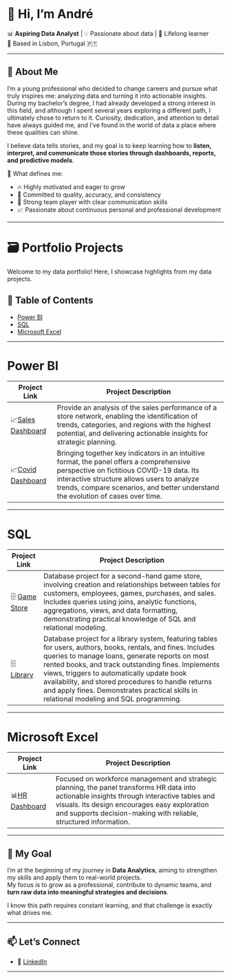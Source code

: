 # 👋 Hi, I’m André

📊 **Aspiring Data Analyst** | 💡 Passionate about data | 🚀 Lifelong learner  
📍 Based in Lisbon, Portugal 🇵🇹

---

## 🌟 About Me  

I’m a young professional who decided to change careers and pursue what truly inspires me: analyzing data and turning it into actionable insights. During my bachelor’s degree, I had already developed a strong interest in this field, and although I spent several years exploring a different path, I ultimately chose to return to it. Curiosity, dedication, and attention to detail have always guided me, and I’ve found in the world of data a place where these qualities can shine.

I believe data tells stories, and my goal is to keep learning how to **listen, interpret, and communicate those stories through dashboards, reports, and predictive models**.  

📌 What defines me:  
- 🔥 Highly motivated and eager to grow  
- 🎯 Committed to quality, accuracy, and consistency  
- 🤝 Strong team player with clear communication skills  
- 📈 Passionate about continuous personal and professional development

---




# 🗃️ Portfolio Projects
Welcome to my data portfolio! Here, I showcase highlights from my data projects.
## :file_folder: Table of Contents

- [Power BI](#power-bi)
- [SQL](#sql)
- [Microsoft Excel](#microsoft-excel)

---

# Power BI
| Project Link | Project Description |
|-------------|----------|
|📈[Sales Dashboard](https://github.com/andre-pedro/sales-dashboard-2)|Provide an analysis of the sales performance of a store network, enabling the identification of trends, categories, and regions with the highest potential, and delivering actionable insights for strategic planning.|
|📈[Covid Dashboard](https://github.com/andre-pedro/covid-dashboard-2)|Bringing together key indicators in an intuitive format, the panel offers a comprehensive perspective on fictitious COVID-19 data. Its interactive structure allows users to analyze trends, compare scenarios, and better understand the evolution of cases over time.|

---

# SQL
| Project Link | Project Description |
|-------------|----------|
| 🗄️ [Game Store](https://github.com/andre-pedro/game-store) |Database project for a second-hand game store, involving creation and relationships between tables for customers, employees, games, purchases, and sales. Includes queries using joins, analytic functions, aggregations, views, and data formatting, demonstrating practical knowledge of SQL and relational modeling.| 
| 🗄️ [Library](https://github.com/andre-pedro/library) |Database project for a library system, featuring tables for users, authors, books, rentals, and fines. Includes queries to manage loans, generate reports on most rented books, and track outstanding fines. Implements views, triggers to automatically update book availability, and stored procedures to handle returns and apply fines. Demonstrates practical skills in relational modeling and SQL programming.|

---

# Microsoft Excel
| Project Link | Project Description |
|-------------|----------|
|📊[HR Dashboard](https://github.com/andre-pedro/human-resources-dashboard)|Focused on workforce management and strategic planning, the panel transforms HR data into actionable insights through interactive tables and visuals. Its design encourages easy exploration and supports decision-making with reliable, structured information.|

---
## 🎯 My Goal  

I’m at the beginning of my journey in **Data Analytics**, aiming to strengthen my skills and apply them to real-world projects.  
My focus is to grow as a professional, contribute to dynamic teams, and **turn raw data into meaningful strategies and decisions**.  

I know this path requires constant learning, and that challenge is exactly what drives me.  

---

## 📫 Let’s Connect  

- 💼 [LinkedIn](https://linkedin.com/in/andre-pedro)

---

